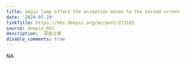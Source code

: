```yaml
---
title: magic lamp effect the animation moves to the second screen
date: '2024-07-29'
linkTitle: https://bbs.deepin.org/en/post/273165
source: deepin_bbs
description:  深度之家 
disable_comments: true
---
```

NA
